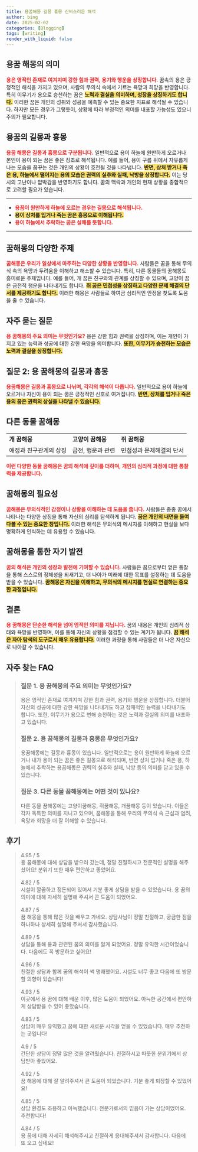```yaml
---
title: 용꿈해몽 길몽 흉몽 신비스러운 해석
author: bing
date: 2025-02-02
categories: [Blogging]
tags: [writing]
render_with_liquid: false
---
```



<h2 id='용꿈 해몽의 의미'>용꿈 해몽의 의미</h2>

<p><b><span style="color: #ee2323;">용은 영적인 존재로 여겨지며 강한 힘과 권력, 용기와 행운을 상징합니다.</span></b> 꿈속의 용은 긍정적인 해석을 가지고 있으며, 사람의 무의식 속에서 기르는 욕망과 희망을 반영합니다. 특히 이무기가 용으로 승천하는 꿈은 <b><span style="background-color: #ffe066;">노력과 결실을 의미하며, 성장을 상징하기도 합니다.</span></b> 이러한 꿈은 개인의 성취와 성공을 예측할 수 있는 중요한 지표로 해석될 수 있습니다. 하지만 모든 경우가 그렇듯이, 상황에 따라 부정적인 의미를 내포할 가능성도 있으니 주의가 필요합니다.</p>

<h2 id='용꿈의 길몽과 흉몽'>용꿈의 길몽과 흉몽</h2>

<p><b><span style="color: #ee2323;">용꿈 해몽은 길몽과 흉몽으로 구분됩니다.</span></b> 일반적으로 용이 하늘에 원만하게 오르거나 본인이 용이 되는 꿈은 좋은 징조로 해석됩니다. 예를 들어, 용이 구름 위에서 자유롭게 나는 모습을 꿈꾸는 것은 개인의 상황이 호전될 것을 나타냅니다. <b><span style="background-color: #ffe066;">반면, 상처 받거나 죽은 용, 하늘에서 떨어지는 용의 모습은 권력의 실추와 실패, 낙방을 상징합니다.</span></b> 이는 당시의 고난이나 압박감을 반영하기도 합니다. 꿈의 맥락과 개인의 현재 상황을 종합적으로 고려할 필요가 있습니다.</p>

<hr />

<ul>
    <li><b><span style="color: #ee2323;">용꿈이 원만하게 하늘에 오르는 경우는 길몽으로 해석됩니다.</span></b></li>
    <li><b><span style="background-color: #ffe066;">용이 상처를 입거나 죽는 꿈은 흉몽으로 이해됩니다.</span></b></li>
    <li><b><span style="color: #ee2323;">용이 하늘에서 추락하는 꿈은 실패를 뜻합니다.</span></b></li>
</ul>

<hr />

<h2 id='꿈해몽의 다양한 주제'>꿈해몽의 다양한 주제</h2>

<p><b><span style="color: #ee2323;">꿈해몽은 우리가 일상에서 마주하는 다양한 상황을 반영합니다.</span></b> 사람들은 꿈을 통해 무의식 속의 욕망과 두려움을 이해하고 해소할 수 있습니다. 특히, 다른 동물들의 꿈해몽도 흥미로운 주제입니다. 예를 들어, 개 꿈은 친구와의 관계를 상징할 수 있으며, 고양이 꿈은 금전적 행운을 나타내기도 합니다. <b><span style="background-color: #ffe066;">쥐 꿈은 민첩성을 상징하고 다양한 문제 해결의 단서를 제공하기도 합니다.</span></b> 이러한 해몽은 사람들로 하여금 심리적인 안정을 찾도록 도움을 줄 수 있습니다.</p>

<h2 id='자주 묻는 질문'>자주 묻는 질문</h2>

<p><b><span style="color: #ee2323;">용 꿈해몽의 주요 의미는 무엇인가요?</span></b> 용은 강한 힘과 권력을 상징하며, 이는 개인이 가지고 있는 능력과 성공에 대한 강한 욕망을 의미합니다. <b><span style="background-color: #ffe066;">또한, 이무기가 승천하는 모습은 노력과 결실을 상징합니다.</span></b></p>

<h2 id='질문 2: 용 꿈해몽의 길몽과 흉몽'>질문 2: 용 꿈해몽의 길몽과 흉몽</h2>

<p><b><span style="color: #ee2323;">용꿈해몽은 길몽과 흉몽으로 나뉘며, 각각의 해석이 다릅니다.</span></b> 일반적으로 용이 하늘에 오르거나 자신이 용이 되는 꿈은 긍정적인 신호로 여겨집니다. <b><span style="background-color: #ffe066;">반면, 상처를 입거나 죽은 용의 꿈은 권력의 상실을 나타낼 수 있습니다.</span></b></p>

<h2 id='다른 동물 꿈해몽'>다른 동물 꿈해몽</h2>

<table>
    <tr>
        <td><b>개 꿈해몽</b></td>
        <td><b>고양이 꿈해몽</b></td>
        <td><b>쥐 꿈해몽</b></td>
    </tr>
    <tr>
        <td>애정과 친구관계의 상징</td>
        <td>금전, 행운과 관련</td>
        <td>민첩성과 문제해결의 단서</td>
    </tr>
</table>

<p><b><span style="color: #ee2323;">이런 다양한 동물 꿈해몽은 꿈의 해석에 깊이를 더하며, 개인의 심리적 과정에 대한 통찰력을 제공합니다.</span></b></p>

<h2 id='꿈해몽의 필요성'>꿈해몽의 필요성</h2>

<p><b><span style="color: #ee2323;">꿈해몽은 무의식적인 감정이나 상황을 이해하는 데 도움을 줍니다.</span></b> 사람들은 종종 꿈에서 나타나는 다양한 상징을 통해 자신의 심리를 탐색하게 됩니다. <b><span style="background-color: #ffe066;">꿈은 개인의 내면을 들여다볼 수 있는 중요한 창입니다.</span></b> 이러한 해석은 무의식의 메시지를 이해하고 현실을 보다 명확하게 인식하는 데 유용할 수 있습니다.</p>

<h2 id='꿈해몽을 통한 자기 발전'>꿈해몽을 통한 자기 발전</h2>

<p><b><span style="color: #ee2323;">꿈의 해석은 개인의 성장과 발전에 기여할 수 있습니다.</span></b> 사람들은 꿈으로부터 얻은 통찰을 통해 스스로의 정체성을 되새기고, 더 나아가 미래에 대한 목표를 설정하는 데 도움을 받을 수 있습니다. <b><span style="background-color: #ffe066;">꿈해몽은 자신을 이해하고, 무의식의 메시지를 현실로 연결하는 중요한 과정입니다.</span></b></p>

<h2 id='결론'>결론</h2>

<p><b><span style="color: #ee2323;">용 꿈해몽은 단순한 해석을 넘어 영적인 의미를 지닙니다.</span></b> 꿈의 내용은 개인의 심리적 상태와 욕망을 반영하며, 이를 통해 자신의 상황을 점검할 수 있는 계기가 됩니다. <b><span style="background-color: #ffe066;">꿈 해석은 자아 탐색의 도구로서 매우 유용합니다.</span></b> 이러한 과정을 통해 사람들은 더 나은 자신으로 나아갈 수 있습니다.</p>


<h2 id='자주_찾는_FAQ'>자주 찾는 FAQ</h2>
<div itemscope="" itemtype="https://schema.org/FAQPage"> 
<blockquote> 
<div itemscope="" itemprop="mainEntity" itemtype="https://schema.org/Question"> 
<h3 itemprop="name">질문 1. 용 꿈해몽의 주요 의미는 무엇인가요?</h3> 
<div itemscope="" itemprop="acceptedAnswer" itemtype="https://schema.org/Answer"> 
<span itemprop="text"> 
<p>용은 영적인 존재로 여겨지며 강한 힘과 권력, 용기와 행운을 상징합니다. 더불어 자신의 성공에 대한 강한 욕망을 나타내기도 하고 잠재적인 능력을 나타내기도 합니다. 또한, 이무기가 용으로 변해 승천하는 것은 노력과 결실의 의미를 내포하고 있습니다.</p> 
</span> 
</div> 
</div> 

<div itemscope="" itemprop="mainEntity" itemtype="https://schema.org/Question"> 
<h3 itemprop="name">질문 2. 용 꿈해몽의 길몽과 흉몽은 무엇인가요?</h3> 
<div itemscope="" itemprop="acceptedAnswer" itemtype="https://schema.org/Answer"> 
<span itemprop="text"> 
<p>용꿈해몽에는 길몽과 흉몽이 있습니다. 일반적으로는 용이 원만하게 하늘에 오르거나 내가 용이 되는 꿈은 좋은 길몽으로 해석되며, 반면 상처 입거나 죽은 용, 하늘에서 추락하는 용꿈해몽은 권력의 실추와 실패, 낙방 등의 의미를 담고 있을 수 있습니다.</p> 
</span> 
</div> 
</div> 

<div itemscope="" itemprop="mainEntity" itemtype="https://schema.org/Question"> 
<h3 itemprop="name">질문 3. 다른 동물 꿈해몽에는 어떤 것이 있나요?</h3> 
<div itemscope="" itemprop="acceptedAnswer" itemtype="https://schema.org/Answer"> 
<span itemprop="text"> 
<p>다른 동물 꿈해몽에는 고양이꿈해몽, 쥐꿈해몽, 개꿈해몽 등이 있습니다. 이들은 각자 독특한 의미를 지니고 있으며, 꿈해몽을 통해 우리의 무의식 속 근심과 염려, 욕망과 희망을 더 잘 이해할 수 있습니다.</p> 
</span> 
</div> 
</div> 
</blockquote> 
</div>
<h2 id='후기'>후기</h2>
<div itemscope itemtype="https://schema.org/Product">
  <blockquote>
  <div itemprop="review" itemscope itemtype="https://schema.org/Review">
      <div itemprop="reviewRating" itemscope itemtype="https://schema.org/Rating"> <span itemprop="ratingValue">4.95</span> / <span itemprop="bestRating">5</span> </div>
      <span itemprop="reviewBody">용 꿈해몽에 대해 상담을 받으러 갔는데, 정말 친절하시고 전문적인 설명을 해주셨어요! 분위기 또한 매우 편안하고 좋았어요.</span>
  </div>
  <br>
  <div itemprop="review" itemscope itemtype="https://schema.org/Review">
      <div itemprop="reviewRating" itemscope itemtype="https://schema.org/Rating"> <span itemprop="ratingValue">4.82</span> / <span itemprop="bestRating">5</span> </div>
      <span itemprop="reviewBody">시설이 깔끔하고 정돈되어 있어서 기분 좋게 상담을 받을 수 있었습니다. 용 꿈의 의미에 대해 자세히 설명해 주셔서 큰 도움이 되었어요.</span>
  </div>
  <br>
  <div itemprop="review" itemscope itemtype="https://schema.org/Review">
      <div itemprop="reviewRating" itemscope itemtype="https://schema.org/Rating"> <span itemprop="ratingValue">4.87</span> / <span itemprop="bestRating">5</span> </div>
      <span itemprop="reviewBody">꿈 해몽을 통해 많은 것을 배우고 가네요. 상담사님이 정말 친절하고, 궁금한 점을 하나하나 상세히 설명해 주셔서 감사했습니다.</span>
  </div>
  <br>
  <div itemprop="review" itemscope itemtype="https://schema.org/Review">
      <div itemprop="reviewRating" itemscope itemtype="https://schema.org/Rating"> <span itemprop="ratingValue">4.89</span> / <span itemprop="bestRating">5</span> </div>
      <span itemprop="reviewBody">상담을 통해 용과 관련된 꿈의 의미를 알게 되었어요. 정말 유익한 시간이었습니다. 다음에도 꼭 방문하고 싶어요!</span>
  </div>
  <br>
  <div itemprop="review" itemscope itemtype="https://schema.org/Review">
      <div itemprop="reviewRating" itemscope itemtype="https://schema.org/Rating"> <span itemprop="ratingValue">4.96</span> / <span itemprop="bestRating">5</span> </div>
      <span itemprop="reviewBody">친절한 상담과 함께 꿈의 해석이 썩 명쾌했어요. 시설도 너무 좋고 다음에 또 방문할 의향이 있습니다!</span>
  </div>
  <br>
  <div itemprop="review" itemscope itemtype="https://schema.org/Review">
      <div itemprop="reviewRating" itemscope itemtype="https://schema.org/Rating"> <span itemprop="ratingValue">4.93</span> / <span itemprop="bestRating">5</span> </div>
      <span itemprop="reviewBody">이곳에서 용 꿈에 대해 배운 이후, 많은 도움이 되었어요. 아늑한 공간에서 편안하게 상담받을 수 있어 좋았습니다.</span>
  </div>
  <br>
  <div itemprop="review" itemscope itemtype="https://schema.org/Review">
      <div itemprop="reviewRating" itemscope itemtype="https://schema.org/Rating"> <span itemprop="ratingValue">4.83</span> / <span itemprop="bestRating">5</span> </div>
      <span itemprop="reviewBody">상담이 매우 유익했고 꿈에 대한 새로운 시각을 얻을 수 있었습니다. 매우 추천하는 곳입니다!</span>
  </div>
  <br>
  <div itemprop="review" itemscope itemtype="https://schema.org/Review">
      <div itemprop="reviewRating" itemscope itemtype="https://schema.org/Rating"> <span itemprop="ratingValue">4.9</span> / <span itemprop="bestRating">5</span> </div>
      <span itemprop="reviewBody">간단한 상담이 정말 많은 것을 알려줬습니다. 친절하시고 따뜻한 분위기에서 상담받아 좋았어요.</span>
  </div>
  <br>
  <div itemprop="review" itemscope itemtype="https://schema.org/Review">
      <div itemprop="reviewRating" itemscope itemtype="https://schema.org/Rating"> <span itemprop="ratingValue">4.92</span> / <span itemprop="bestRating">5</span> </div>
      <span itemprop="reviewBody">꿈 해몽에 대해 잘 알려주셔서 큰 도움이 되었습니다. 기분 좋게 퇴장할 수 있었어요!</span>
  </div>
  <br>
  <div itemprop="review" itemscope itemtype="https://schema.org/Review">
      <div itemprop="reviewRating" itemscope itemtype="https://schema.org/Rating"> <span itemprop="ratingValue">4.85</span> / <span itemprop="bestRating">5</span> </div>
      <span itemprop="reviewBody">상담 환경도 조용하고 아늑했습니다. 전문가로서의 믿음이 가는 상담이었어요. 추천합니다!</span>
  </div>
  <br>
  <div itemprop="review" itemscope itemtype="https://schema.org/Review">
      <div itemprop="reviewRating" itemscope itemtype="https://schema.org/Rating"> <span itemprop="ratingValue">4.84</span> / <span itemprop="bestRating">5</span> </div>
      <span itemprop="reviewBody">용 꿈에 대해 자세히 해석해주시고 친절하게 응대해주셔서 감사합니다. 다음에 또 오고 싶네요!</span>
  </div>
  </blockquote>
</div>
